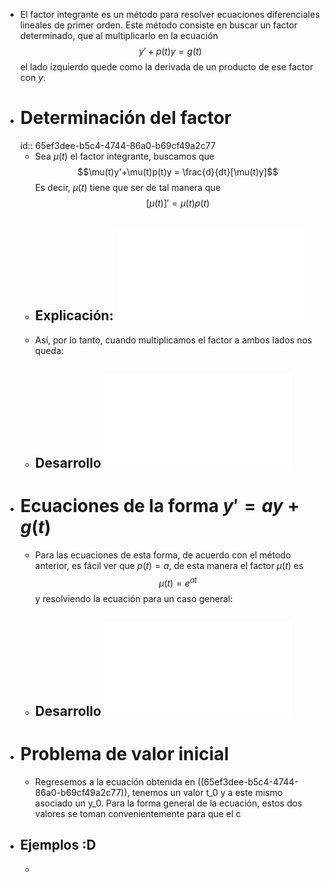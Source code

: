 - El factor integrante es un método para resolver ecuaciones diferenciales lineales de primer orden.
  Este método consiste en buscar un factor determinado, que al multiplicarlo en la ecuación
  $$y' + p(t)y = g(t)$$
  el lado izquierdo quede como la derivada de un producto de ese factor con $y$.
- # Determinación del factor
  id:: 65ef3dee-b5c4-4744-86a0-b69cf49a2c77
	- Sea $\mu(t)$ el factor integrante, buscamos que 
	  $$\mu(t)y'+\mu(t)p(t)y = \frac{d}{dt}[\mu(t)y]$$
	  Es decir, $\mu(t)$ tiene que ser de tal manera que 
	  $$[\mu(t)]' = \mu(t)p(t)$$
	- ## Explicación: ![Explicación factor integrante.pdf](../assets/Demos_1710179442518_0.pdf)
	- Así, por lo tanto, cuando multiplicamos el factor a ambos lados nos queda:
	- ## Desarrollo ![Desarrollo completo.pdf](../assets/Demos_1710370484903_0.pdf)
- # Ecuaciones de la forma $y'=ay+g(t)$
	- Para las ecuaciones de esta forma, de acuerdo con el método anterior, es fácil ver que $p(t) = a$, de esta manera el factor $\mu(t)$ es
	  $$\mu(t) = e^{at}$$
	  y resolviendo la ecuación para un caso general:
	- ## Desarrollo ![Caso y' = ay + g(t) .pdf](../assets/Demos_1710355134137_0.pdf)
- # Problema de valor inicial
	- Regresemos a la ecuación obtenida en ((65ef3dee-b5c4-4744-86a0-b69cf49a2c77)), tenemos un valor t_0 y a este mismo asociado un y_0.
	  Para la forma general de la ecuación, estos dos valores se toman convenientemente para que el c
- ## Ejemplos :D
	-